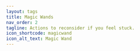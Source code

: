 ```yaml
---
layout: tags
title: Magic Wands
nav_order: 2
tagline: Actions to reconsider if you feel stuck.
icon_shortcode: magicwand
icon_alt_text: Magic Wand
---
```



